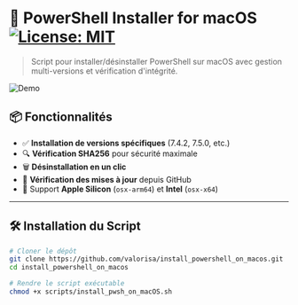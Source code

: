 # 🚀 PowerShell Installer for macOS [![License: MIT](https://img.shields.io/badge/License-MIT-blue.svg)](LICENSE)

> Script pour installer/désinstaller PowerShell sur macOS avec gestion multi-versions et vérification d'intégrité.

![Demo](https://via.placeholder.com/800x400.png?text=Exemple+d'installation+PowerShell)

## 📦 Fonctionnalités
- ✅ **Installation de versions spécifiques** (7.4.2, 7.5.0, etc.)
- 🔍 **Vérification SHA256** pour sécurité maximale
- 🗑️ **Désinstallation en un clic**
- 🔄 **Vérification des mises à jour** depuis GitHub
- 🍏 Support **Apple Silicon** (`osx-arm64`) et **Intel** (`osx-x64`)

---

## 🛠️ Installation du Script
```bash
# Cloner le dépôt
git clone https://github.com/valorisa/install_powershell_on_macos.git
cd install_powershell_on_macos

# Rendre le script exécutable
chmod +x scripts/install_pwsh_on_macOS.sh
